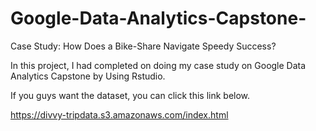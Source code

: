 # Google-Data-Analytics-Capstone-
Case Study: How Does a Bike-Share Navigate Speedy Success?

In this project, I had completed on doing my case study on Google Data Analytics Capstone by Using Rstudio. 

If you guys want the dataset, you can click this link below. 

https://divvy-tripdata.s3.amazonaws.com/index.html
